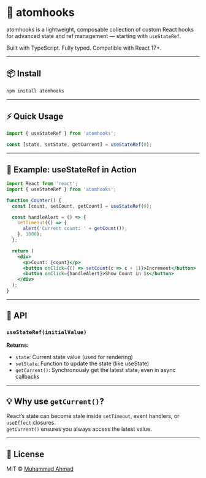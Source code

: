 # 🧬 atomhooks

atomhooks is a lightweight, composable collection of custom React hooks for advanced state and ref management — starting with `useStateRef`.

Built with TypeScript. Fully typed. Compatible with React 17+.

---

## 📦 Install

```sh
npm install atomhooks
```

---

## ⚡ Quick Usage

```js
import { useStateRef } from 'atomhooks';

const [state, setState, getCurrent] = useStateRef(0);
```

---

## 🧪 Example: useStateRef in Action

```jsx
import React from 'react';
import { useStateRef } from 'atomhooks';

function Counter() {
  const [count, setCount, getCount] = useStateRef(0);

  const handleAlert = () => {
    setTimeout(() => {
      alert('Current count: ' + getCount());
    }, 1000);
  };

  return (
    <div>
      <p>Count: {count}</p>
      <button onClick={() => setCount(c => c + 1)}>Increment</button>
      <button onClick={handleAlert}>Show Count in 1s</button>
    </div>
  );
}
```

---

## 🧩 API

### `useStateRef(initialValue)`

**Returns:**
- `state`: Current state value (used for rendering)
- `setState`: Function to update the state (like useState)
- `getCurrent()`: Synchronously get the latest state, even in async callbacks

---

## 💡 Why use `getCurrent()`?

React’s state can become stale inside `setTimeout`, event handlers, or `useEffect` closures.  
`getCurrent()` ensures you always access the latest value.

---

## 📄 License

MIT © [Muhammad Ahmad](https://github.com/mahmadabid)

